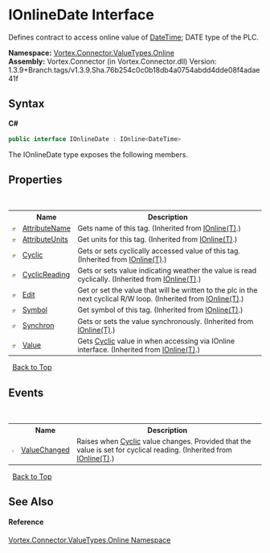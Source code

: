 # IOnlineDate Interface
 

Defines contract to access online value of <a href="https://docs.microsoft.com/dotnet/api/system.datetime" target="_blank">DateTime</a>; DATE type of the PLC.

**Namespace:**&nbsp;<a href="N_Vortex_Connector_ValueTypes_Online.md">Vortex.Connector.ValueTypes.Online</a><br />**Assembly:**&nbsp;Vortex.Connector (in Vortex.Connector.dll) Version: 1.3.9+Branch.tags/v1.3.9.Sha.76b254c0c0b18db4a0754abdd4dde08f4adae41f

## Syntax

**C#**<br />
``` C#
public interface IOnlineDate : IOnline<DateTime>
```

The IOnlineDate type exposes the following members.


## Properties
&nbsp;<table><tr><th></th><th>Name</th><th>Description</th></tr><tr><td>![Public property](media/pubproperty.gif "Public property")</td><td><a href="P_Vortex_Connector_ValueTypes_Online_IOnline_1_AttributeName.md">AttributeName</a></td><td>
Gets name of this tag.
 (Inherited from <a href="T_Vortex_Connector_ValueTypes_Online_IOnline_1.md">IOnline(T)</a>.)</td></tr><tr><td>![Public property](media/pubproperty.gif "Public property")</td><td><a href="P_Vortex_Connector_ValueTypes_Online_IOnline_1_AttributeUnits.md">AttributeUnits</a></td><td>
Get units for this tag.
 (Inherited from <a href="T_Vortex_Connector_ValueTypes_Online_IOnline_1.md">IOnline(T)</a>.)</td></tr><tr><td>![Public property](media/pubproperty.gif "Public property")</td><td><a href="P_Vortex_Connector_ValueTypes_Online_IOnline_1_Cyclic.md">Cyclic</a></td><td>
Gets or sets cyclically accessed value of this tag.
 (Inherited from <a href="T_Vortex_Connector_ValueTypes_Online_IOnline_1.md">IOnline(T)</a>.)</td></tr><tr><td>![Public property](media/pubproperty.gif "Public property")</td><td><a href="P_Vortex_Connector_ValueTypes_Online_IOnline_1_CyclicReading.md">CyclicReading</a></td><td>
Gets or sets value indicating weather the value is read cyclically.
 (Inherited from <a href="T_Vortex_Connector_ValueTypes_Online_IOnline_1.md">IOnline(T)</a>.)</td></tr><tr><td>![Public property](media/pubproperty.gif "Public property")</td><td><a href="P_Vortex_Connector_ValueTypes_Online_IOnline_1_Edit.md">Edit</a></td><td>
Get or set the value that will be written to the plc in the next cyclical R/W loop.
 (Inherited from <a href="T_Vortex_Connector_ValueTypes_Online_IOnline_1.md">IOnline(T)</a>.)</td></tr><tr><td>![Public property](media/pubproperty.gif "Public property")</td><td><a href="P_Vortex_Connector_ValueTypes_Online_IOnline_1_Symbol.md">Symbol</a></td><td>
Get symbol of this tag.
 (Inherited from <a href="T_Vortex_Connector_ValueTypes_Online_IOnline_1.md">IOnline(T)</a>.)</td></tr><tr><td>![Public property](media/pubproperty.gif "Public property")</td><td><a href="P_Vortex_Connector_ValueTypes_Online_IOnline_1_Synchron.md">Synchron</a></td><td>
Gets or sets the value synchronously.
 (Inherited from <a href="T_Vortex_Connector_ValueTypes_Online_IOnline_1.md">IOnline(T)</a>.)</td></tr><tr><td>![Public property](media/pubproperty.gif "Public property")</td><td><a href="P_Vortex_Connector_ValueTypes_Online_IOnline_1_Value.md">Value</a></td><td>
Gets <a href="P_Vortex_Connector_ValueTypes_Online_IOnline_1_Cyclic.md">Cyclic</a> value in when accessing via IOnline interface.
 (Inherited from <a href="T_Vortex_Connector_ValueTypes_Online_IOnline_1.md">IOnline(T)</a>.)</td></tr></table>&nbsp;
<a href="#ionlinedate-interface">Back to Top</a>

## Events
&nbsp;<table><tr><th></th><th>Name</th><th>Description</th></tr><tr><td>![Public event](media/pubevent.gif "Public event")</td><td><a href="E_Vortex_Connector_ValueTypes_Online_IOnline_1_ValueChanged.md">ValueChanged</a></td><td>
Raises when <a href="P_Vortex_Connector_ValueTypes_Online_IOnline_1_Cyclic.md">Cyclic</a> value changes. Provided that the value is set for cyclical reading.
 (Inherited from <a href="T_Vortex_Connector_ValueTypes_Online_IOnline_1.md">IOnline(T)</a>.)</td></tr></table>&nbsp;
<a href="#ionlinedate-interface">Back to Top</a>

## See Also


#### Reference
<a href="N_Vortex_Connector_ValueTypes_Online.md">Vortex.Connector.ValueTypes.Online Namespace</a><br />